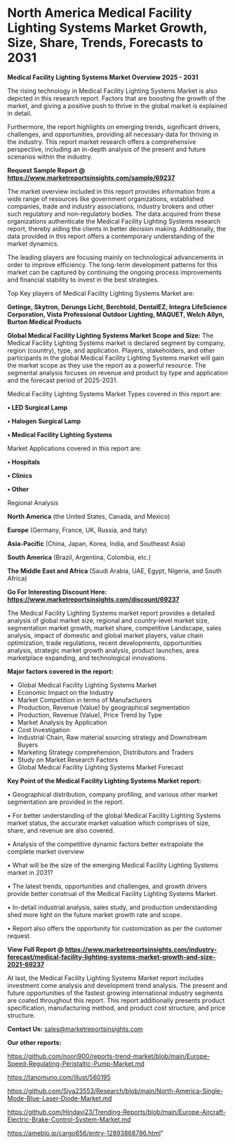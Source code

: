 # North America Medical Facility Lighting Systems Market Growth, Size, Share, Trends, Forecasts to 2031

<Strong> Medical Facility Lighting Systems Market Overview 2025 - 2031</strong>

The rising technology in Medical Facility Lighting Systems Market is also depicted in this research report. Factors that are boosting the growth of the market, and giving a positive push to thrive in the global market is explained in detail.

Furthermore, the report highlights on emerging trends, significant drivers, challenges, and opportunities, providing all necessary data for thriving in the industry. This report market research offers a comprehensive perspective, including an in-depth analysis of the present and future scenarios within the industry.

<strong>Request Sample Report @ <a href=https://www.marketreportsinsights.com/sample/69237>https://www.marketreportsinsights.com/sample/69237</a></strong>

The market overview included in this report provides information from a wide range of resources like government organizations, established companies, trade and industry associations, industry brokers and other such regulatory and non-regulatory bodies. The data acquired from these organizations authenticate the Medical Facility Lighting Systems research report, thereby aiding the clients in better decision making. Additionally, the data provided in this report offers a contemporary understanding of the market dynamics.

The leading players are focusing mainly on technological advancements in order to improve efficiency. The long-term development patterns for this market can be captured by continuing the ongoing process improvements and financial stability to invest in the best strategies.

Top Key players of Medical Facility Lighting Systems Market are:

<strong>Getinge, Skytron, Derungs Licht, Berchtold, DentalEZ, Integra LifeScience Corporation, Vista Professional Outdoor Lighting, MAQUET, Welch Allyn, Burton Medical Products</strong>

<strong><b>Global Medical Facility Lighting Systems Market Scope and Size:</b></strong>
The Medical Facility Lighting Systems market is declared segment by company, region (country), type, and application. Players, stakeholders, and other participants in the global Medical Facility Lighting Systems market will gain the market scope as they use the report as a powerful resource. The segmental analysis focuses on revenue and product by type and application and the forecast period of 2025-2031.

Medical Facility Lighting Systems Market Types covered in this report are:

<strong>• LED Surgical Lamp

• Halogen Surgical Lamp

• Medical Facility Lighting Systems</strong>

Market Applications covered in this report are:

<strong>• Hospitals

• Clinics

• Other</strong> 

Regional Analysis

<strong>North America</strong> (the United States, Canada, and Mexico)

<strong>Europe</strong> (Germany, France, UK, Russia, and Italy)

<strong>Asia-Pacific</strong> (China, Japan, Korea, India, and Southeast Asia)

<strong>South America</strong> (Brazil, Argentina, Colombia, etc.)

<strong>The Middle East and Africa</strong> (Saudi Arabia, UAE, Egypt, Nigeria, and South Africa)

<strong>Go For Interesting Discount Here: <a href=https://www.marketreportsinsights.com/discount/69237>https://www.marketreportsinsights.com/discount/69237</a></strong>

The Medical Facility Lighting Systems market report provides a detailed analysis of global market size, regional and country-level market size, segmentation market growth, market share, competitive Landscape, sales analysis, impact of domestic and global market players, value chain optimization, trade regulations, recent developments, opportunities analysis, strategic market growth analysis, product launches, area marketplace expanding, and technological innovations.

<strong><b>Major factors covered in the report:</b></strong>
<ul>
  <li>Global Medical Facility Lighting Systems Market </li>
  <li>Economic Impact on the Industry</li>
  <li>Market Competition in terms of Manufacturers</li>
  <li>Production, Revenue (Value) by geographical segmentation</li>
  <li>Production, Revenue (Value), Price Trend by Type</li>
  <li>Market Analysis by Application</li>
  <li>Cost Investigation</li>
  <li>Industrial Chain, Raw material sourcing strategy and Downstream Buyers</li>
  <li>Marketing Strategy comprehension, Distributors and Traders</li>
  <li>Study on Market Research Factors</li>
  <li>Global Medical Facility Lighting Systems Market Forecast</li>
</ul>

<strong><b>Key Point of the Medical Facility Lighting Systems Market report:</b></strong>

• Geographical distribution, company profiling, and various other market segmentation are provided in the report.

• For better understanding of the global Medical Facility Lighting Systems market status, the accurate market valuation which comprises of size, share, and revenue are also covered.

• Analysis of the competitive dynamic factors better extrapolate the complete market overview

• What will be the size of the emerging Medical Facility Lighting Systems market in 2031?

• The latest trends, opportunities and challenges, and growth drivers provide better construal of the Medical Facility Lighting Systems Market.

• In-detail industrial analysis, sales study, and production understanding shed more light on the future market growth rate and scope.

• Report also offers the opportunity for customization as per the customer request.

<strong><b>View Full Report @ <a href=https://www.marketreportsinsights.com/industry-forecast/medical-facility-lighting-systems-market-growth-and-size-2021-69237>https://www.marketreportsinsights.com/industry-forecast/medical-facility-lighting-systems-market-growth-and-size-2021-69237</a></b></strong>


At last, the Medical Facility Lighting Systems Market report includes investment come analysis and development trend analysis. The present and future opportunities of the fastest growing international industry segments are coated throughout this report. This report additionally presents product specification, manufacturing method, and product cost structure, and price structure.

<strong>Contact Us:</strong>
sales@marketreportsinsights.com

<strong>Our other reports:</strong>

<a href=https://github.com/noori900/reports-trend-market/blob/main/Europe-Speed-Regulating-Peristaltic-Pump-Market.md>https://github.com/noori900/reports-trend-market/blob/main/Europe-Speed-Regulating-Peristaltic-Pump-Market.md</a>

<a href=https://tanomuno.com/illust/560195>https://tanomuno.com/illust/560195</a>

<a href=https://github.com/Siya23553/Research/blob/main/North-America-Single-Mode-Blue-Laser-Diode-Market.md>https://github.com/Siya23553/Research/blob/main/North-America-Single-Mode-Blue-Laser-Diode-Market.md</a>

<a href=https://github.com/Hindavi23/Trending-Reports/blob/main/Europe-Aircraft-Electric-Brake-Control-System-Market.md>https://github.com/Hindavi23/Trending-Reports/blob/main/Europe-Aircraft-Electric-Brake-Control-System-Market.md</a>

<a href=https://ameblo.jp/cargo656/entry-12893868786.html>https://ameblo.jp/cargo656/entry-12893868786.html</a>"
